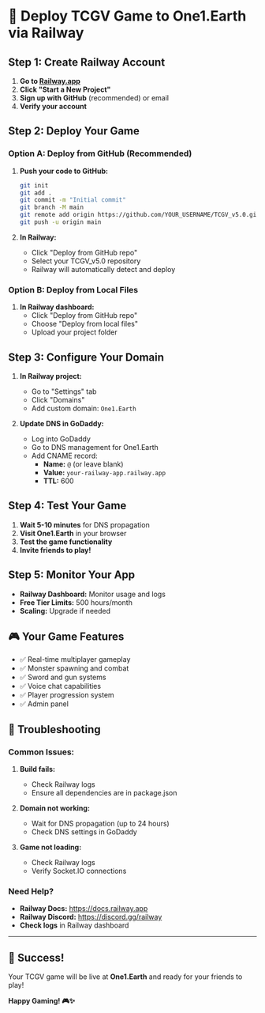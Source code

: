 # 🚀 Deploy TCGV Game to One1.Earth via Railway

## **Step 1: Create Railway Account**

1. **Go to [Railway.app](https://railway.app)**
2. **Click "Start a New Project"**
3. **Sign up with GitHub** (recommended) or email
4. **Verify your account**

## **Step 2: Deploy Your Game**

### **Option A: Deploy from GitHub (Recommended)**

1. **Push your code to GitHub:**
   ```bash
   git init
   git add .
   git commit -m "Initial commit"
   git branch -M main
   git remote add origin https://github.com/YOUR_USERNAME/TCGV_v5.0.git
   git push -u origin main
   ```

2. **In Railway:**
   - Click "Deploy from GitHub repo"
   - Select your TCGV_v5.0 repository
   - Railway will automatically detect and deploy

### **Option B: Deploy from Local Files**

1. **In Railway dashboard:**
   - Click "Deploy from GitHub repo"
   - Choose "Deploy from local files"
   - Upload your project folder

## **Step 3: Configure Your Domain**

1. **In Railway project:**
   - Go to "Settings" tab
   - Click "Domains"
   - Add custom domain: `One1.Earth`

2. **Update DNS in GoDaddy:**
   - Log into GoDaddy
   - Go to DNS management for One1.Earth
   - Add CNAME record:
     - **Name:** `@` (or leave blank)
     - **Value:** `your-railway-app.railway.app`
     - **TTL:** 600

## **Step 4: Test Your Game**

1. **Wait 5-10 minutes** for DNS propagation
2. **Visit One1.Earth** in your browser
3. **Test the game functionality**
4. **Invite friends to play!**

## **Step 5: Monitor Your App**

- **Railway Dashboard:** Monitor usage and logs
- **Free Tier Limits:** 500 hours/month
- **Scaling:** Upgrade if needed

## **🎮 Your Game Features**

- ✅ Real-time multiplayer gameplay
- ✅ Monster spawning and combat
- ✅ Sword and gun systems
- ✅ Voice chat capabilities
- ✅ Player progression system
- ✅ Admin panel

## **🔧 Troubleshooting**

### **Common Issues:**

1. **Build fails:**
   - Check Railway logs
   - Ensure all dependencies are in package.json

2. **Domain not working:**
   - Wait for DNS propagation (up to 24 hours)
   - Check DNS settings in GoDaddy

3. **Game not loading:**
   - Check Railway logs
   - Verify Socket.IO connections

### **Need Help?**

- **Railway Docs:** https://docs.railway.app
- **Railway Discord:** https://discord.gg/railway
- **Check logs** in Railway dashboard

---

## **🎉 Success!**

Your TCGV game will be live at **One1.Earth** and ready for your friends to play!

**Happy Gaming! 🎮✨** 